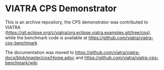 # VIATRA CPS Demonstrator

This is an archive repository, the CPS demonstrator was contributed to VIATRA (https://git.eclipse.org/c/viatra/org.eclipse.viatra.examples.git/tree/cps), while the benchmark code is available at https://github.com/viatra/viatra-cps-benchmark

The documentation was moved to https://github.com/viatra/viatra-docs/blob/master/cps/Home.adoc and https://github.com/viatra/viatra-cps-benchmark/wiki
